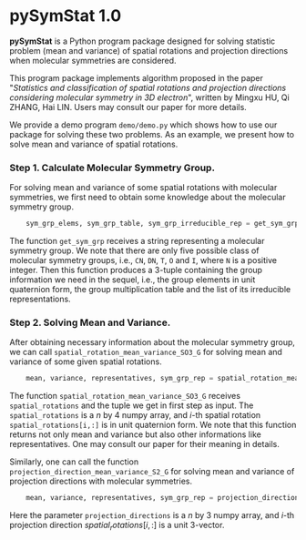 # **pySymStat 1.0**

**pySymStat** is a Python program package designed for solving statistic problem (mean and variance) of spatial rotations and projection directions when molecular symmetries are considered.

This program package implements algorithm proposed in the paper "*Statistics and classification of spatial rotations and projection directions considering molecular symmetry in 3D electron*", written by Mingxu HU, Qi ZHANG, Hai LIN. Users may consult our paper for more details.

We provide a demo program `demo/demo.py` which shows how to use our package for solving these two problems. As an example, we present how to solve mean and variance of spatial rotations.

### Step 1. Calculate Molecular Symmetry Group.

For solving mean and variance of some spatial rotations with molecular symmetries, we first need to obtain some knowledge about the molecular symmetry group.

```Python
    sym_grp_elems, sym_grp_table, sym_grp_irreducible_rep = get_sym_grp('D7')
```

The function `get_sym_grp` receives a string representing a molecular symmetry group. We note that there are only five possible class of molecular symmetry groups, i.e., `CN`, `DN`, `T`, `O` and `I`, where `N` is a positive integer.  Then this function produces a 3-tuple containing the group information we need in the sequel, i.e., the group elements in unit quaternion form, the group multiplication table and the list of its irreducible representations.

### Step 2. Solving Mean and Variance.

After obtaining necessary information about the molecular symmetry group, we can call `spatial_rotation_mean_variance_SO3_G` for solving mean and variance of some given spatial rotations.

```Python
    mean, variance, representatives, sym_grp_rep = spatial_rotation_mean_variance_SO3_G(spatial_rotations, sym_grp_elems, sym_grp_table, sym_grp_irreducible_rep)
```

The function `spatial_rotation_mean_variance_SO3_G` receives `spatial_rotations` and the tuple we get in first step as input. The `spatial_rotations` is a $n$ by $4$ numpy array, and $i$-th spatial rotation `spatial_rotations[i,:]` is in unit quaternion form. We note that this function returns not only mean and variance but also other informations like representatives. One may consult our paper for their meaning in details.

Similarly, one can call the function `projection_direction_mean_variance_S2_G` for solving mean and variance of projection directions with molecular symmetries.

```Python
    mean, variance, representatives, sym_grp_rep = projection_direction_mean_variance_S2_G(projection_directions, sym_grp_elems, sym_grp_table, sym_grp_irreducible_rep)
```

Here the parameter `projection_directions` is a $n$ by $3$ numpy array, and $i$-th projection direction $spatial_rotations[i,:]$ is a unit 3-vector.

